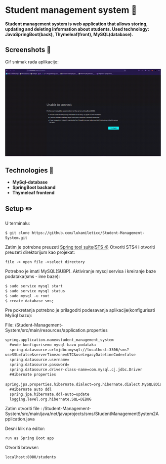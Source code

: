 # Student management system 📝

**Student management system is web application that allows storing, updating and deleting
information about students. Used technology: JavaSpringBoot(back), Thymeleaf(front),
MySQL(database).**


## Screenshots 🎯
Gif snimak rada aplikacije:

![Example screenshot](./screenshots/student-management-app.gif)

## Technologies :wrench:
- **MySql-database**
- **SpringBoot backand**
- **Thymeleaf frontend**

## Setup :pencil2:
U terminalu:
```
$ git clone https://github.com/lukamileticc/Student-Management-System.git
```
Zatim je potrebne preuzeti [Spring tool suite(STS 4)](https://vpsie.com/knowledge-base/how-to-install-spring-tool-suitests-4-in-ubuntu/)
Otvoriti STS4 i otvoriti preuzeti direktorijum kao projekat:
```
file -> open file ->select directory
```
Potrebno je imati MySQL(SUBP).
Aktiviranje mysql servisa i kreiranje baze podataka(sms - ime baze):
```
$ sudo service mysql start
$ sudo service mysql status
$ sudo mysql -u root
$ create database sms;
```
Pre pokretanja potrebno je prilagoditi podesavanja aplikacije(konfigurisati MySql bazu):

File: /Student-Management-System/src/main/resources/application.properties
```
spring.application.name=student_management_system
  #ovde konfigurisemo mysql-bazu podataka
  spring.datasource.url=jdbc:mysql://localhost:3306/sms?useSSL=false&serverTimezone=UTC&useLegacyDatetimeCode=false
  spring.datasource.username=
  spring.datasource.password=
  spring.datasource.driver-class-name=com.mysql.cj.jdbc.Driver
  #Hibernate properties 
  spring.jpa.properties.hibernate.dialect=org.hibernate.dialect.MySQL8Dialect
  #Hibernate auto ddl
  spring.jpa.hibernate.ddl-auto=update
  logging.level.org.hibernate.SQL=DEBUG
```
Zatim otvoriti file : 
/Student-Management-System/src/main/java/net/javaprojects/sms/StudentManagementSystem2Application.java

Desni klik na editor:
```
run as Spring Boot app
```
Otvoriti browser:
```
localhost:8080/students
```
